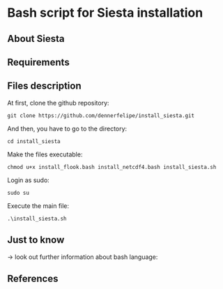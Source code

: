 # Bash script for Siesta installation

## About Siesta

## Requirements

## Files description

At first, clone the github repository:

```
git clone https://github.com/dennerfelipe/install_siesta.git 
```

And then, you have to go to the directory:

```
cd install_siesta
```

Make the files executable:

```
chmod u+x install_flook.bash install_netcdf4.bash install_siesta.sh  
```

Login as sudo:

```
sudo su
```

Execute the main file:

```
.\install_siesta.sh  
```
## Just to know

→ look out further information about bash language: 

## References 

